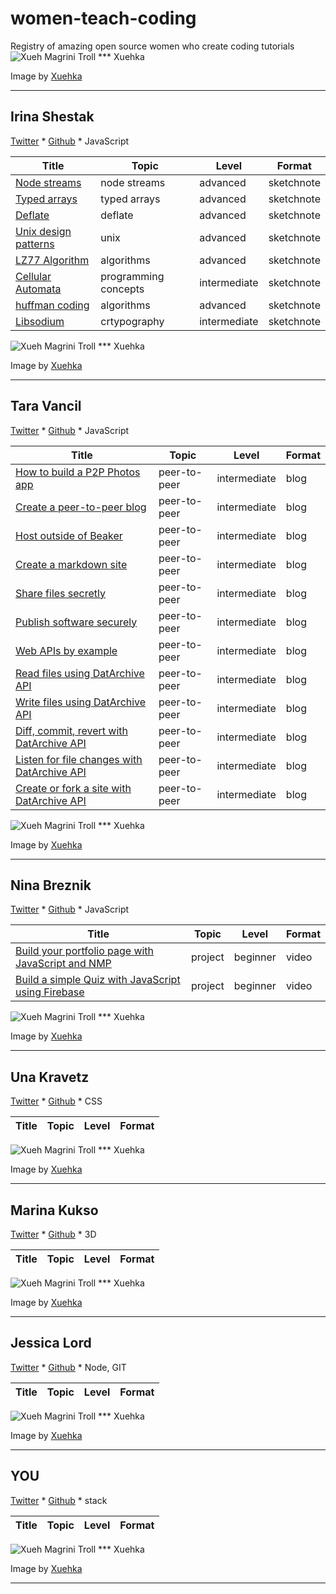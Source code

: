 # women-teach-coding
Registry of amazing open source women who create coding tutorials 
![Xueh Magrini Troll *** Xuehka](https://mir-s3-cdn-cf.behance.net/project_modules/max_1200/9adfa749982813.58c3cefe444f6.gif)

Image by [Xuehka](http://xuehka.blogspot.co.uk/)

---

## Irina Shestak

[Twitter](https://twitter.com/_lrlna) *
[Github](https://github.com/lrlna) *
JavaScript


Title | Topic |  Level | Format | 
----- | ----- | ------ | ------ |
|[Node streams](https://github.com/lrlna/sketchin/blob/master/guides/node-streams.md)|node streams| advanced| sketchnote |
|[Typed arrays](https://github.com/lrlna/sketchin/blob/master/guides/typed-arrays.md)|typed arrays| advanced | sketchnote |
|[Deflate](https://github.com/lrlna/sketchin/blob/master/guides/deflate.md)| deflate | advanced | sketchnote |
|[Unix design patterns](https://github.com/lrlna/sketchin/blob/master/guides/unix-design-patterns.md)| unix | advanced | sketchnote | 
|[LZ77 Algorithm](https://github.com/lrlna/sketchin/blob/master/guides/lz77.md)| algorithms | advanced | sketchnote |
|[Cellular Automata](https://github.com/lrlna/sketchin/blob/master/guides/automata.md)| programming concepts | intermediate | sketchnote |
|[huffman coding](https://github.com/lrlna/sketchin/blob/master/guides/huffman-trees.md)| algorithms | advanced | sketchnote |
|[Libsodium](https://github.com/lrlna/sketchin/blob/master/guides/libsodium.md)| crtypography | intermediate | sketchnote |

![Xueh Magrini Troll *** Xuehka](https://mir-s3-cdn-cf.behance.net/project_modules/max_1200/256d8d49982813.58c3cefed0ce0.gif)

Image by [Xuehka](http://xuehka.blogspot.co.uk/)

---

## Tara Vancil

[Twitter](https://twitter.com/taravancil) *
[Github](https://github.com/taravancil) *
JavaScript

Title | Topic |  Level | Format | 
| ----- | ----- | ------ | ------ |
| [How to build a P2P Photos app](https://medium.com/blue-link-labs/building-a-decentralized-peer-to-peer-photos-app-with-beaker-and-dat-c8a470202b4c) | peer-to-peer | intermediate | blog |
| [Create a peer-to-peer blog](https://beakerbrowser.com/docs/tutorials/create-a-blog.html) | peer-to-peer | intermediate | blog |
| [Host outside of Beaker](https://beakerbrowser.com/docs/tutorials/host-outside-of-beaker.html) | peer-to-peer | intermediate | blog |
| [Create a markdown site](https://beakerbrowser.com/docs/tutorials/create-a-markdown-site.html) | peer-to-peer | intermediate | blog |
| [Share files secretly](https://beakerbrowser.com/docs/tutorials/share-files-secretly.html) | peer-to-peer | intermediate | blog |
| [Publish software securely](https://beakerbrowser.com/docs/tutorials/publish-software-securely.html) | peer-to-peer | intermediate | blog |
| [Web APIs by example](https://beakerbrowser.com/docs/apis/by-example.html) | peer-to-peer | intermediate | blog |
| [Read files using DatArchive API](https://beakerbrowser.com/docs/tutorials/read-site-files.html) | peer-to-peer | intermediate | blog |
| [Write files using DatArchive API](https://beakerbrowser.com/docs/tutorials/write-site-files.html) | peer-to-peer | intermediate | blog |
| [Diff, commit, revert with DatArchive API](https://beakerbrowser.com/docs/tutorials/diff-commit-revert.html) | peer-to-peer | intermediate | blog |
| [Listen for file changes with DatArchive API](https://beakerbrowser.com/docs/tutorials/listen-for-file-changes.html) | peer-to-peer | intermediate | blog |
| [Create or fork a site with DatArchive API](https://beakerbrowser.com/docs/tutorials/create-or-fork-a-site.html) | peer-to-peer | intermediate | blog |

![Xueh Magrini Troll *** Xuehka](https://mir-s3-cdn-cf.behance.net/project_modules/max_1200/2ec2ab49982813.58c3cefe2de9f.gif)

Image by [Xuehka](http://xuehka.blogspot.co.uk/)

---

## Nina Breznik

[Twitter](https://twitter.com/ninabreznik) *
[Github](https://github.com/ninabreznik) *
JavaScript

Title | Topic |  Level | Format | 
----- | ----- | ------ | ------ |
|[Build your portfolio page with JavaScript and NMP](https://www.youtube.com/playlist?list=PLbtP2pUMT_hvANJ-b49tp88sOkVLSOkcq)| project | beginner | video |
|[Build a simple Quiz with JavaScript using Firebase](https://www.youtube.com/playlist?list=PLbtP2pUMT_huBADZzKcjJ70x9DBCJzpEN)| project | beginner | video |

![Xueh Magrini Troll *** Xuehka](https://mir-s3-cdn-cf.behance.net/project_modules/max_1200/14c4e449982813.58c3cefeac643.gif)

Image by [Xuehka](http://xuehka.blogspot.co.uk/)

---

## Una Kravetz

[Twitter](https://twitter.com/una) *
[Github](https://github.com/una) *
CSS

Title | Topic |  Level | Format | 
----- | ----- | ------ | ------ |

![Xueh Magrini Troll *** Xuehka](https://mir-s3-cdn-cf.behance.net/project_modules/max_1200/a4f97649982813.58c3cefea5858.gif)

Image by [Xuehka](http://xuehka.blogspot.co.uk/)

---

## Marina Kukso

[Twitter](https://twitter.com/marinakukso) *
[Github](https://github.com/mk30) *
3D

Title | Topic |  Level | Format | 
----- | ----- | ------ | ------ |

![Xueh Magrini Troll *** Xuehka](https://mir-s3-cdn-cf.behance.net/project_modules/max_1200/8bc33249982813.58c3cefe4bc05.gif)

Image by [Xuehka](http://xuehka.blogspot.co.uk/)

---

## Jessica Lord

[Twitter](https://twitter.com/jllord) *
[Github](https://github.com/jlord) *
Node, GIT

Title | Topic |  Level | Format | 
----- | ----- | ------ | ------ |

![Xueh Magrini Troll *** Xuehka](https://mir-s3-cdn-cf.behance.net/project_modules/max_1200/17a27e49982813.58c3cefebec29.gif)

Image by [Xuehka](http://xuehka.blogspot.co.uk/)

---

## YOU

[Twitter]() *
[Github]() *
stack

Title | Topic |  Level | Format | 
----- | ----- | ------ | ------ |

![Xueh Magrini Troll *** Xuehka](https://mir-s3-cdn-cf.behance.net/project_modules/max_1200/e99b9f49982813.58c3cefe51153.gif)

Image by [Xuehka](http://xuehka.blogspot.co.uk/)

---


